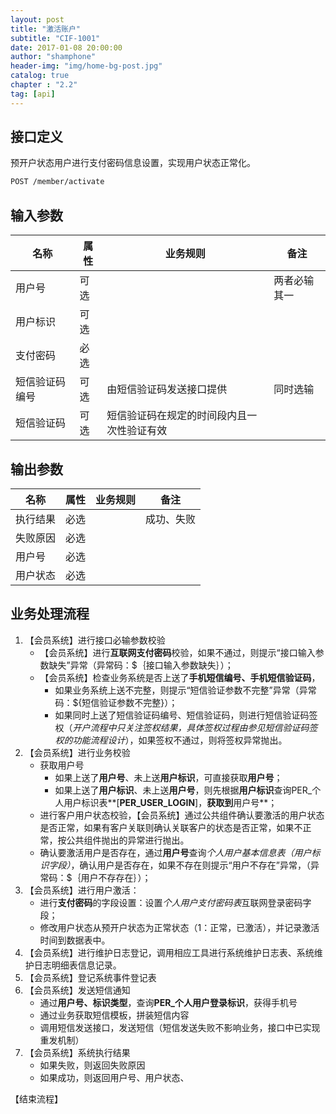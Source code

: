 ```yaml
---
layout: post 
title: "激活账户"  
subtitle: "CIF-1001"  
date: 2017-01-08 20:00:00  
author: "shamphone"  
header-img: "img/home-bg-post.jpg"  
catalog: true  
chapter : "2.2"
tag: [api]  
---
```


## 接口定义

预开户状态用户进行支付密码信息设置，实现用户状态正常化。

```html
POST /member/activate
```

## 输入参数

|  名称                                                    | 属性         | 业务规则                                   |   备注       |
|----------------------------------------------------------|--------------|--------------------------------------------|--------------|
| 用户号                                                   | 可选         |                                            | 两者必输其一 |
| 用户标识                                                 | 可选         |                                            |
| 支付密码                                                 | 必选         |                                            |
| 短信验证码编号                                           | 可选         | 由短信验证码发送接口提供                   | 同时选输     |
| 短信验证码                                               | 可选         | 短信验证码在规定的时间段内且一次性验证有效 |

## 输出参数

|  名称                                                    | 属性         | 业务规则                                   |   备注       |
|----------------------------------------------------------|--------------|--------------------------------------------|--------------|
| 执行结果                                                 | 必选         |                                            | 成功、失败   |
| 失败原因                                                 | 必选         |                                            |
| 用户号                                                   | 必选         |                                            |
| 用户状态                                                 | 必选         |                                            |

## 业务处理流程

1. 【会员系统】进行接口必输参数校验  
    - 【会员系统】进行**互联网支付密码**校验，如果不通过，则提示“接口输入参数缺失”异常（异常码：\$｛接口输入参数缺失｝）；  
    - 【会员系统】检查业务系统是否上送了**手机短信编号、手机短信验证码**，
        - 如果业务系统上送不完整，则提示“短信验证参数不完整”异常（异常码：\${短信验证参数不完整}）；
        - 如果同时上送了短信验证码编号、短信验证码，则进行短信验证码签权（*开户流程中只关注签权结果，具体签权过程由参见短信验证码签权的功能流程设计*），如果签权不通过，则将签权异常抛出。  
2. 【会员系统】进行业务校验  
    - 获取用户号  
        - 如果上送了**用户号**、未上送**用户标识**，可直接获取**用户号**；  
        - 如果上送了**用户标识**、未上送**用户号**，则先根据**用户标识**查询PER_个人用户标识表**[**PER_USER_LOGIN**]，**获取到**用户号**；  
    - 进行客户用户状态校验，【会员系统】通过公共组件确认要激活的用户状态是否正常，如果有客户关联则确认关联客户的状态是否正常，如果不正常，按公共组件抛出的异常进行抛出。
    - 确认要激活用户是否存在，通过**用户号**查询*个人用户基本信息表（用户标识字段）*，确认用户是否存在，如果不存在则提示“用户不存在”异常，（异常码：\$｛用户不存存在｝）；  
3. 【会员系统】进行用户激活：  
    - 进行**支付密码**的字段设置：设置*个人用户支付密码表*互联网登录密码字段；  
    - 修改用户状态从预开户状态为正常状态（1：正常，已激活），并记录激活时间到数据表中。  
4. 【会员系统】进行维护日志登记，调用相应工具进行系统维护日志表、系统维护日志明细表信息记录。
5. 【会员系统】登记系统事件登记表  
6. 【会员系统】发送短信通知  
    - 通过**用户号、标识类型**，查询**PER_个人用户登录标识**，获得手机号  
    - 通过业务获取短信模板，拼装短信内容
    - 调用短信发送接口，发送短信（短信发送失败不影响业务，接口中已实现重发机制）
7. 【会员系统】系统执行结果  
    - 如果失败，则返回失败原因  
    - 如果成功，则返回用户号、用户状态、  

【结束流程】

